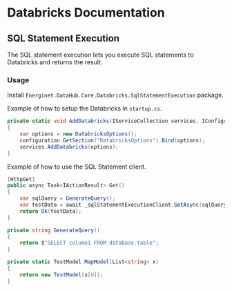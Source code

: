 # Databricks Documentation

## SQL Statement Execution

The SQL statement execution lets you execute SQL statements to Databricks and returns the result.

### Usage

Install `Energinet.DataHub.Core.Databricks.SqlStatementExecution` package.

Example of how to setup the Databricks in `startup.cs`.

```c#
private static void AddDatabricks(IServiceCollection services, IConfiguration configuration)
{
    var options = new DatabricksOptions();
    configuration.GetSection("DatabricksOptions").Bind(options);
    services.AddDatabricks(options);
}
```

Example of how to use the SQL Statement client.

```c#
[HttpGet]
public async Task<IActionResult> Get()
{
    var sqlQuery = GenerateQuery();
    var testData = await _sqlStatementExecutionClient.GetAsync(sqlQuery, MapModel).ConfigureAwait(false);
    return Ok(testData);
}

private string GenerateQuery()
{
    return $"SELECT column1 FROM database.table";
}

private static TestModel MapModel(List<string> x)
{
    return new TestModel(x[0]);
}
```
